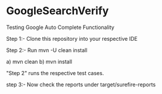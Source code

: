 # GoogleSearchVerify

Testing Google Auto Complete Functionality

Step 1:- Clone this repository into your respective IDE

Step 2:- Run mvn -U clean install

a) mvn clean b) mvn install

"Step 2" runs the respective test cases.

step 3:- Now check the reports under target/surefire-reports

